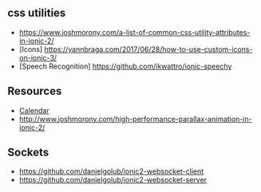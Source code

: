 ## css utilities
* https://www.joshmorony.com/a-list-of-common-css-utility-attributes-in-ionic-2/
* [Icons] https://yannbraga.com/2017/06/28/how-to-use-custom-icons-on-ionic-3/
* [Speech Recognition] https://github.com/ikwattro/ionic-speechy

## Resources
* [Calendar](https://mattlewis92.github.io/angular-calendar/#/kitchen-sink)
* http://www.joshmorony.com/high-performance-parallax-animation-in-ionic-2/

## Sockets
* https://github.com/danielgolub/ionic2-websocket-client
* https://github.com/danielgolub/ionic2-websocket-server